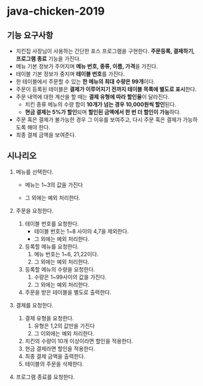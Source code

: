 # java-chicken-2019

## 기능 요구사항

* 치킨집 사장님이 사용하는 간단한 포스 프로그램을 구현한다.
  **주문등록, 결제하기, 프로그램 종료** 기능을 가진다.
* 메뉴 기본 정보가 주어지며 **메뉴 번호, 종류, 이름, 가격**을 가진다.
* 테이블 기본 정보가 중지며 **테이블 번호**를 가진다.
* 한 테이블에서 주문할 수 있는 **한 메뉴의 최대 수량은 99개**이다.
* 주문이 등록된 테이블은 **결제가 이루어지기 전까지 테이블 목록에 별도로 표시**한다.
* 주문 내역에 대한 계산을 할 때는 **결제 유형에 따라 할인율**이 달라진다.
  * 치킨 종류 메뉴의 수량 합이 **10개가 넘는 경우 10,000원씩 할인**된다.
  * **현금 결제는 5%가 할인**되며 **할인된 금액에서 한 번 더 할인이 가능**하다.
* 주문 혹은 결제가 불가능한 경우 그 이유를 보여주고, 다시 주문 혹은 결제가 가능하도록 해야 한다.
* 최종 결제 금액을 보여준다.

## 시나리오

1. 메뉴를 선택한다.

   * 메뉴는 1~3의 값을 가진다

   * 그 외에는 예외 처리한다.

2. 주문을 요청한다.

   1. 테이블 번호를 요청한다.
      * 테이블 번호는 1~8 사이의 4,7을 제외한다.
      * 그 외에는 예외 처리한다.
   2. 등록할 메뉴를 요청한다.
      1. 메뉴 번호는 1~6, 21,22이다.
      2. 그 외에는 예외 처리한다.
   3. 등록할 메뉴의 수량을 요청한다.
      1. 수량은 1~99사이의 값을 가진다.
      2. 그 외에는 예외 처리한다.
   4. 주문을 받은 테이블을 별도로 출력한다.

3. 결제를 요청한다.

   1. 결제 유형을 요청한다.
      1. 유형은 1,2의 값만을 가진다
      2. 그 이외에는 예외 처리한다.
   2. 치킨의 수량이 10개 이상이라면 할인을 적용한다.
   3. 현금 결제라면 할인을 적용한다.
   4. 최종 결제 금액을 출력한다.
   5. 테이블의 주문을 삭제한다.

4. 프로그램 종료를 요청한다.